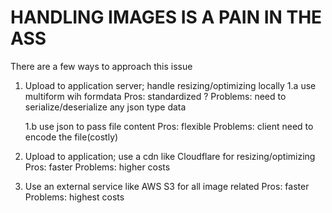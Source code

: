 # HANDLING IMAGES IS A PAIN IN THE ASS

There are a few ways to approach this issue
1. Upload to application server; handle resizing/optimizing locally
    1.a use multiform wih formdata
        Pros: standardized ?
        Problems: need to serialize/deserialize any json type data

    1.b use json to pass file content
        Pros: flexible
        Problems: client need to encode the file(costly)

2. Upload to application; use a cdn like Cloudflare for resizing/optimizing
    Pros: faster
    Problems: higher costs

3. Use an external service like AWS S3 for all image related
    Pros: faster
    Problems: highest costs
